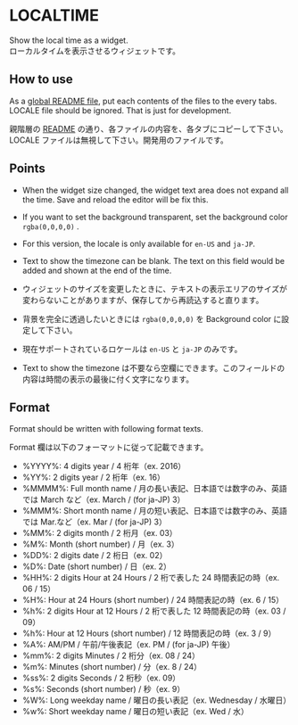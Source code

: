 # LOCALTIME

Show the local time as a widget.  
ローカルタイムを表示させるウィジェットです。

## How to use

As a [global README file](../../../), put each contents of the files to the every tabs.  
LOCALE file should be ignored. That is just for development.

親階層の [README](../../../) の通り、各ファイルの内容を、各タブにコピーして下さい。
LOCALE ファイルは無視して下さい。開発用のファイルです。

## Points

- When the widget size changed, the widget text area does not expand all the time. Save and reload the editor will be fix this.
- If you want to set the background transparent, set the background color `rgba(0,0,0,0)` .
- For this version, the locale is only available for `en-US` and `ja-JP`.
- Text to show the timezone can be blank. The text on this field would be added and shown at the end of the time.

- ウィジェットのサイズを変更したときに、テキストの表示エリアのサイズが変わらないことがありますが、保存してから再読込すると直ります。
- 背景を完全に透過したいときには `rgba(0,0,0,0)` を Background color に設定して下さい。
- 現在サポートされているロケールは `en-US` と `ja-JP` のみです。
- Text to show the timezone は不要なら空欄にできます。このフィールドの内容は時間の表示の最後に付く文字になります。

## Format

Format should be written with following format texts.

Format 欄は以下のフォーマットに従って記載できます。

- %YYYY%: 4 digits year / 4 桁年（ex. 2016）
- %YY%: 2 digits year / 2 桁年（ex. 16）
- %MMMM%: Full month name / 月の長い表記、日本語では数字のみ、英語では March など（ex. March / (for ja-JP) 3）
- %MMM%: Short month name / 月の短い表記、日本語では数字のみ、英語では Mar.など（ex. Mar / (for ja-JP) 3）
- %MM%: 2 digits month / 2 桁月（ex. 03）
- %M%: Month (short number) / 月（ex. 3）
- %DD%: 2 digits date / 2 桁日（ex. 02）
- %D%: Date (short number) / 日（ex. 2）
- %HH%: 2 digits Hour at 24 Hours / 2 桁で表した 24 時間表記の時（ex. 06 / 15）
- %H%: Hour at 24 Hours (short number) / 24 時間表記の時（ex. 6 / 15）
- %h%: 2 digits Hour at 12 Hours / 2 桁で表した 12 時間表記の時（ex. 03 / 09）
- %h%: Hour at 12 Hours (short number) / 12 時間表記の時（ex. 3 / 9）
- %A%: AM/PM / 午前/午後表記（ex. PM / (for ja-JP) 午後）
- %mm%: 2 digits Minutes / 2 桁分（ex. 08 / 24）
- %m%: Minutes (short number) / 分（ex. 8 / 24）
- %ss%: 2 digits Seconds / 2 桁秒（ex. 09）
- %s%: Seconds (short number) / 秒（ex. 9）
- %W%: Long weekday name / 曜日の長い表記（ex. Wednesday / 水曜日）
- %w%: Short weekday name / 曜日の短い表記（ex. Wed / 水）
